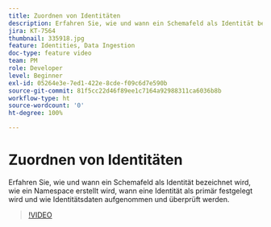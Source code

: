 ```yaml
---
title: Zuordnen von Identitäten
description: Erfahren Sie, wie und wann ein Schemafeld als Identität bezeichnet und wie ein Namespace erstellt wird. Erfahren Sie, wann eine Identität als primär festgelegt wird und wie Identitätsdaten aufgenommen und überprüft werden.
jira: KT-7564
thumbnail: 335918.jpg
feature: Identities, Data Ingestion
doc-type: feature video
team: PM
role: Developer
level: Beginner
exl-id: 05264e3e-7ed1-422e-8cde-f09c6d7e590b
source-git-commit: 81f5cc22d46f89ee1c7164a92988311ca6036b8b
workflow-type: ht
source-wordcount: '0'
ht-degree: 100%

---
```


# Zuordnen von Identitäten

Erfahren Sie, wie und wann ein Schemafeld als Identität bezeichnet wird, wie ein Namespace erstellt wird, wann eine Identität als primär festgelegt wird und wie Identitätsdaten aufgenommen und überprüft werden.

>[!VIDEO](https://video.tv.adobe.com/v/335918?quality=12&learn=on)
